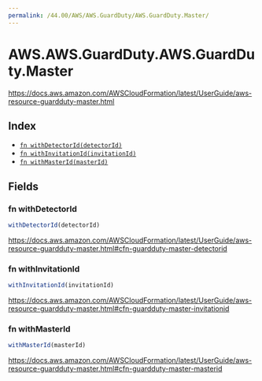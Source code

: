 ```yaml
---
permalink: /44.00/AWS/AWS.GuardDuty/AWS.GuardDuty.Master/
---
```


# AWS.AWS.GuardDuty.AWS.GuardDuty.Master

https://docs.aws.amazon.com/AWSCloudFormation/latest/UserGuide/aws-resource-guardduty-master.html

## Index

* [`fn withDetectorId(detectorId)`](#fn-withdetectorid)
* [`fn withInvitationId(invitationId)`](#fn-withinvitationid)
* [`fn withMasterId(masterId)`](#fn-withmasterid)

## Fields

### fn withDetectorId

```ts
withDetectorId(detectorId)
```

https://docs.aws.amazon.com/AWSCloudFormation/latest/UserGuide/aws-resource-guardduty-master.html#cfn-guardduty-master-detectorid

### fn withInvitationId

```ts
withInvitationId(invitationId)
```

https://docs.aws.amazon.com/AWSCloudFormation/latest/UserGuide/aws-resource-guardduty-master.html#cfn-guardduty-master-invitationid

### fn withMasterId

```ts
withMasterId(masterId)
```

https://docs.aws.amazon.com/AWSCloudFormation/latest/UserGuide/aws-resource-guardduty-master.html#cfn-guardduty-master-masterid